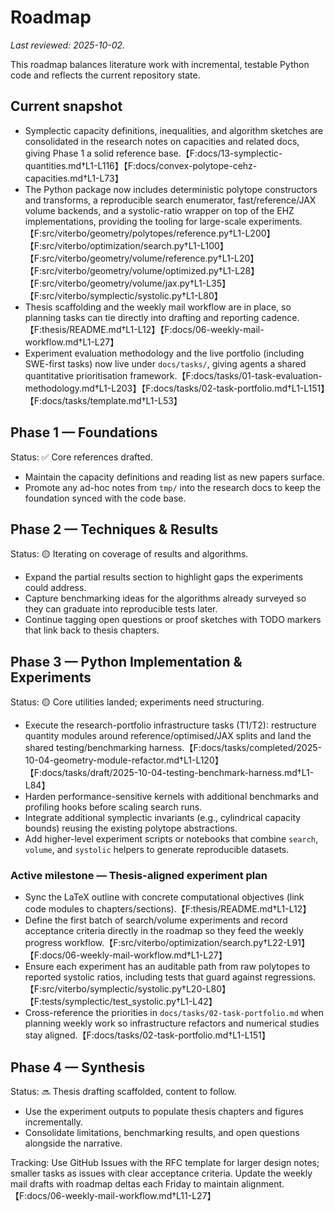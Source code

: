 # Roadmap

_Last reviewed: 2025-10-02._

This roadmap balances literature work with incremental, testable Python code and reflects the current repository state.

## Current snapshot
- Symplectic capacity definitions, inequalities, and algorithm sketches are consolidated in the research notes on capacities and related docs, giving Phase 1 a solid reference base.【F:docs/13-symplectic-quantities.md†L1-L116】【F:docs/convex-polytope-cehz-capacities.md†L1-L73】
- The Python package now includes deterministic polytope constructors and transforms, a reproducible search enumerator, fast/reference/JAX volume backends, and a systolic-ratio wrapper on top of the EHZ implementations, providing the tooling for large-scale experiments.【F:src/viterbo/geometry/polytopes/reference.py†L1-L200】【F:src/viterbo/optimization/search.py†L1-L100】【F:src/viterbo/geometry/volume/reference.py†L1-L20】【F:src/viterbo/geometry/volume/optimized.py†L1-L28】【F:src/viterbo/geometry/volume/jax.py†L1-L35】【F:src/viterbo/symplectic/systolic.py†L1-L80】
- Thesis scaffolding and the weekly mail workflow are in place, so planning tasks can tie directly into drafting and reporting cadence.【F:thesis/README.md†L1-L12】【F:docs/06-weekly-mail-workflow.md†L1-L27】
- Experiment evaluation methodology and the live portfolio (including SWE-first tasks) now live under `docs/tasks/`, giving agents a shared quantitative prioritisation framework.【F:docs/tasks/01-task-evaluation-methodology.md†L1-L203】【F:docs/tasks/02-task-portfolio.md†L1-L151】【F:docs/tasks/template.md†L1-L53】

## Phase 1 — Foundations
Status: ✅ Core references drafted.
- Maintain the capacity definitions and reading list as new papers surface.
- Promote any ad-hoc notes from `tmp/` into the research docs to keep the foundation synced with the code base.

## Phase 2 — Techniques & Results
Status: 🟡 Iterating on coverage of results and algorithms.
- Expand the partial results section to highlight gaps the experiments could address.
- Capture benchmarking ideas for the algorithms already surveyed so they can graduate into reproducible tests later.
- Continue tagging open questions or proof sketches with TODO markers that link back to thesis chapters.

## Phase 3 — Python Implementation & Experiments
Status: 🟡 Core utilities landed; experiments need structuring.
- Execute the research-portfolio infrastructure tasks (T1/T2): restructure quantity modules around reference/optimised/JAX splits and land the shared testing/benchmarking harness.【F:docs/tasks/completed/2025-10-04-geometry-module-refactor.md†L1-L120】【F:docs/tasks/draft/2025-10-04-testing-benchmark-harness.md†L1-L84】
- Harden performance-sensitive kernels with additional benchmarks and profiling hooks before scaling search runs.
- Integrate additional symplectic invariants (e.g., cylindrical capacity bounds) reusing the existing polytope abstractions.
- Add higher-level experiment scripts or notebooks that combine `search`, `volume`, and `systolic` helpers to generate reproducible datasets.

### Active milestone — Thesis-aligned experiment plan
- Sync the LaTeX outline with concrete computational objectives (link code modules to chapters/sections).【F:thesis/README.md†L1-L12】
- Define the first batch of search/volume experiments and record acceptance criteria directly in the roadmap so they feed the weekly progress workflow.【F:src/viterbo/optimization/search.py†L22-L91】【F:docs/06-weekly-mail-workflow.md†L1-L27】
- Ensure each experiment has an auditable path from raw polytopes to reported systolic ratios, including tests that guard against regressions.【F:src/viterbo/symplectic/systolic.py†L20-L80】【F:tests/symplectic/test_systolic.py†L1-L42】
- Cross-reference the priorities in `docs/tasks/02-task-portfolio.md` when planning weekly work so infrastructure refactors and numerical studies stay aligned.【F:docs/tasks/02-task-portfolio.md†L1-L151】

## Phase 4 — Synthesis
Status: 🔜 Thesis drafting scaffolded, content to follow.
- Use the experiment outputs to populate thesis chapters and figures incrementally.
- Consolidate limitations, benchmarking results, and open questions alongside the narrative.

Tracking: Use GitHub Issues with the RFC template for larger design notes; smaller tasks as issues with clear acceptance criteria. Update the weekly mail drafts with roadmap deltas each Friday to maintain alignment.【F:docs/06-weekly-mail-workflow.md†L11-L27】
